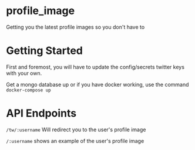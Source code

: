 # profile_image
Getting you the latest profile images so you don't have to

# Getting Started
First and foremost, you will have to update the config/secrets twitter keys with your own.

Get a mongo database up or if you have docker working, use the command
`docker-compose up`

# API Endpoints
`/tw/:username` Will redirect you to the user's profile image

`/:username` shows an example of the user's profile image
